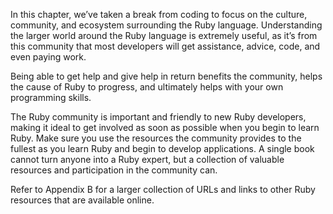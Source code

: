 In this chapter, we’ve taken a break from coding to focus on the culture, community, and ecosystem surrounding the Ruby language. Understanding the larger world around the Ruby language is extremely useful, as it’s from this community that most developers will get assistance, advice, code, and even paying work.

Being able to get help and give help in return benefits the community, helps the cause of Ruby to progress, and ultimately helps with your own programming skills.

The Ruby community is important and friendly to new Ruby developers, making it ideal to get involved as soon as possible when you begin to learn Ruby. Make sure you use the resources the community provides to the fullest as you learn Ruby and begin to develop applications. A single book cannot turn anyone into a Ruby expert, but a collection of valuable resources and participation in the community can.

Refer to Appendix B for a larger collection of URLs and links to other Ruby resources that are available online.
